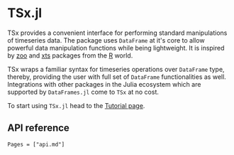 # TSx.jl

TSx provides a convenient interface for performing standard
manipulations of timeseries data. The package uses `DataFrame` at it's
core to allow powerful data manipulation functions while being
lightweight. It is inspired by
[zoo](https://cran.r-project.org/web/packages/zoo/index.html) and
[xts](https://cran.r-project.org/web/packages/xts/index.html) packages
from the [R](https://www.r-project.org/) world.

TSx wraps a familiar syntax for timeseries operations over `DataFrame`
type, thereby, providing the user with full set of `DataFrame`
functionalities as well. Integrations with other packages in the Julia
ecosystem which are supported by `DataFrames.jl` come to `TSx` at no
cost.

<!-- TSx allows you to perform timeseries specific data operations on top -->
<!-- of a `DataFrame`. This brings you the power of DataFrames.jl as well -->
<!-- in case you want to perform operations on the TS object which TSx.jl -->
<!-- doesn't provide. -->


To start using `TSx.jl` head to the [Tutorial page](tutorial.md).

## API reference

```@index
Pages = ["api.md"]
```

